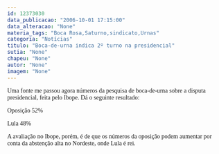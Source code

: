 ```yaml
---
id: 12373030
data_publicacao: "2006-10-01 17:15:00"
data_alteracao: "None"
materia_tags: "Boca Rosa,Saturno,sindicato,Urnas"
categoria: "Notícias"
titulo: "Boca-de-urna indica 2º turno na presidencial"
sutia: "None"
chapeu: "None"
autor: "None"
imagem: "None"
---
```

<p><P><FONT face=Verdana>Uma fonte me passou agora números da pesquisa de boca-de-urna sobre a disputa presidencial, feita pelo Ibope. Dá o seguinte resultado:</FONT></P></p>
<p><P><FONT face=Verdana>Oposição 52%</FONT></P></p>
<p><P><FONT face=Verdana>Lula 48%</FONT></P></p>
<p><P><FONT face=Verdana>A avaliação no Ibope, porém, é de que os números da oposição podem aumentar por conta da abstenção alta no Nordeste, onde Lula é rei.</FONT></P> </p>
